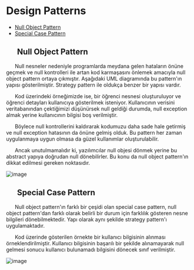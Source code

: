 # Design Patterns

- [Null Object Pattern](#null-object-pattern)
- [Special Case Pattern](#special-case-pattern)

## &nbsp;&nbsp;&nbsp;&nbsp;&nbsp; <a name="null-object-pattern">Null Object Pattern</a>

&nbsp;&nbsp;&nbsp;&nbsp;&nbsp; Null nesneler nedeniyle programlarda meydana gelen hataların önüne geçmek ve null kontrolleri ile artan kod karmaşasını önlemek amacıyla null object pattern ortaya çıkmıştır. Aşağıdaki UML diagramında bu pattern'ın yapısı gösterilmiştir. Strategy pattern ile oldukça benzer bir yapısı vardır.

&nbsp;&nbsp;&nbsp;&nbsp;&nbsp; Kod üzerindeki örneğimizde ise, bir öğrenci nesnesi oluşturuluyor ve öğrenci detayları kullanıcıya gösterilmek isteniyor. Kullanıcının verisini veritabanından çektiğimizi düşünürsek null geldiği durumda, null exception almak yerine kullanıcının bilgisi boş verilmiştir.

&nbsp;&nbsp;&nbsp;&nbsp;&nbsp; Böylece null kontrollerini kaldırarak kodumuzu daha sade hale getirmiş ve null exception hatasının da önüne gelmiş olduk. Bu pattern her zaman uygulanmaya uygun olmasa da güzel kullanımlar oluşturulabilir.

&nbsp;&nbsp;&nbsp;&nbsp;&nbsp; Ancak unutulmamalıdır ki, yazılımcılar null objesi dönmek yerine bu abstract yapıya doğrudan null dönebilirler. Bu konu da null object pattern'ın dikkat edilmesi gereken noktasıdır.

![image](https://user-images.githubusercontent.com/16361055/127773141-c75882ea-368e-496d-bb46-0d9d8890587f.png)


## &nbsp;&nbsp;&nbsp;&nbsp;&nbsp; <a name="special-case-pattern">Special Case Pattern</a>

&nbsp;&nbsp;&nbsp;&nbsp;&nbsp; Null object pattern'ın farklı bir çeşidi olan special case pattern, null object pattern'dan farklı olarak belirli bir durum için farklılık gösteren nesne bilgileri dönebilmektedir. Yapı olarak aynı şekilde strategy pattern'ı uygulamaktadır. 

&nbsp;&nbsp;&nbsp;&nbsp;&nbsp; Kod üzerinde gösterilen örnekte bir kullanıcı bilgisinin alınması örneklendirilmiştir. Kullanıcı bilgisinin başarılı bir şekilde alınamayarak null gelmesi sonucu kullanıcı bulunamadı bilgisini dönecek sınıf verilmiştir.

![image](https://user-images.githubusercontent.com/16361055/127924193-7195240b-02b8-48c2-a81b-6113a13b3036.png)
